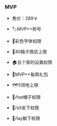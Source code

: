 ### MVP
- 售价：289￥

- 🏷️MVP++称号

- 🎨彩色字体权限

- 🏪40箱子商店上限

- 🏠️五个家的设置权限

- 🎁MVP++每周礼包

- 🗺️5领地上限

- 🧰/hat帽子权限

- 🧰/sit坐下权限

- 🧰/lay躺下权限